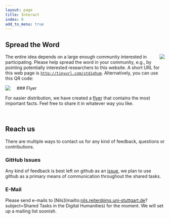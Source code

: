 ```yaml
---
layout: page
title: Interact
index: 0
add_to_menu: true
---
```


## Spread the Word

<div style="float:right;margin-left:20px;"><img style="border-radius:0" src="{{site.baseurl}}/assets/generic/qr.png" /></div>

The entire idea depends on a large enough community interested in participating. Please help spread the word in your community, e.g., by pointing potentially interested researchers to this website. A short URL for this web page is [`http://tinyurl.com/stdighum`](http://tinyurl.com/stdighum). Alternatively, you can use this QR code:

<div style="float:left;margin-right:20px;"><a href="{{site.baseurl}}/assets/generic/Flyer_2017-04-24.pdf"><img src="{{site.baseurl}}/assets/generic/Flyer_2017-04-24_thumb.png" /></a></div>
### Flyer


For easier distribution, we have created a [flyer]({{site.baseurl}}/assets/generic/Flyer_2017-04-24.pdf) that contains the most important facts. Feel free to share it in whatever way you like. 

<div style="clear:both;">&nbsp;</div>

## Reach us

There are multiple ways to contact us for any kind of feedback, questions or contributions.

### GitHub Issues

Any kind of feedback is best left on github as an [issue](https://github.com/SharedTasksInTheDH/sharedtasksinthedh.github.io/issues), we plan to use github as a primary means of communication throughout the shared tasks.

### E-Mail

Please send e-mails to [Nils](mailto:nils.reiter@ims.uni-stuttgart.de?subject=Shared Tasks in the Digital Humanities) for the moment. We will set up a mailing list soonish.
